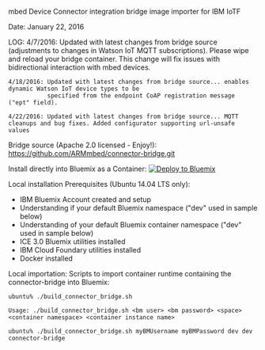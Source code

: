 mbed Device Connector integration bridge image importer for IBM IoTF

Date: January 22, 2016

LOG:
    4/7/2016: Updated with latest changes from bridge source (adjustments to changes in Watson IoT MQTT subscriptions). 
              Please wipe and reload your bridge container. 
              This change will fix issues with bidirectional interaction with mbed devices. 

    4/18/2016: Updated with latest changes from bridge source... enables dynamic Watson IoT device types to be
               specified from the endpoint CoAP registration message ("ept" field). 

    4/22/2016: Updated with latest changes from bridge source... MQTT cleanups and bug fixes. Added configurator supporting url-unsafe values

Bridge source (Apache 2.0 licensed - Enjoy!): https://github.com/ARMmbed/connector-bridge.git

Install directly into Bluemix as a Container:
[![Deploy to Bluemix](https://bluemix.net/deploy/button.png)](https://bluemix.net/deploy?repository=https://github.com/ARMmbed/connector-bridge-container-iotf.git)

Local installation Prerequisites (Ubuntu 14.04 LTS only):
- IBM Bluemix Account created and setup
- Understanding if your default Bluemix namespace ("dev" used in sample below)
- Understanding of your default Bluemix container namespace ("dev" used in sample below)
- ICE 3.0 Bluemix utilities installed
- IBM Cloud Foundary utilities installed
- Docker installed

Local importation: Scripts to import container runtime containing the connector-bridge into Bluemix:

    ubuntu% ./build_connector_bridge.sh

    Usage: ./build_connector_bridge.sh <bm user> <bm password> <space> <container namespace> <container instance name>

    ubuntu% ./build_connector_bridge.sh myBMUsername myBMPassword dev dev connector-bridge
